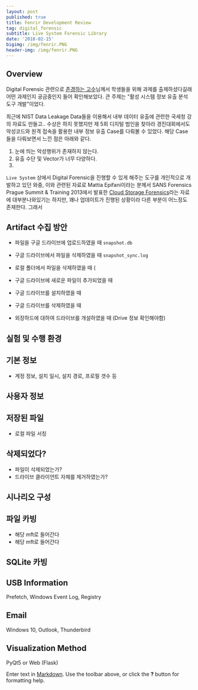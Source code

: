```yaml
---
layout: post
published: true
title: Fenrir Development Review
tag: digital_forensic
subtitle: Live System Forensic Library
date: '2018-02-15'
bigimg: /img/fenrir.PNG
header-img: /img/fenrir.PNG
---
```

## Overview


Digital Forensic 관련으로 [존경하는 고수](https://www.linkedin.com/in/deok9/)님께서 학생들을 위해 과제를 출제하셨다길래 어떤 과제인지 궁금중인지 들어 확인해보았다. 큰 주제는 "활성 시스템 정보 유출 분석 도구 개발"이었다.


최근에 NIST Data Leakage Data들을 이용해서 내부 데이터 유출에 관련한 국세청 강의 자료도 만들고.. 수상은 하지 못했지만 제 5회 디지털 범인을 찾아라 경진대회에서도 악성코드와 원격 접속을 활용한 내부 정보 유출 Case를 다뤄볼 수 있었다. 해당 Case들을 다뤄보면서 느낀 점은 아래와 같다.

1. 눈에 띄는 악성행위가 존재하지 않는다.
2. 유출 수단 및 Vector가 너무 다양하다.
3. 

`Live System` 상에서 Digital Forensic을 진행할 수 있게 해주는 도구를 개인적으로 개발하고 있던 와중, 이와 관련된 자료로 Mattia Epifani이라는 분께서 SANS Forensics Prague Summit & Training 2013에서 발표한 [Cloud Storage Forensics](hhttps://digital-forensics.sans.org/community/summits)라는 자료에 대부분나와있기는 하지만, 꽤나 업데이트가 진행된 상황이라 다른 부분이 어느정도 존재한다. 그래서 

## Artifact 수집 방안


- 파일을 구글 드라이브에 업로드하였을 때 `snapshot.db`  


- 구글 드라이브에서 파일을 삭제하였을 때 `snapshot_sync.log`  


- 로컬 폴더에서 파일을 삭제하였을 때 (  


- 구글 드라이브에 새로운 파일이 추가되었을 때  
- 구글 드라이브를 설치하였을 때  
- 구글 드라이브를 삭제하였을 때  
- 외장하드에 대하여 드라이브를 개설하였을 때 (Drive 정보 확인해야함)  

## 실험 및 수행 환경


## 기본 정보

- 계정 정보, 설치 일시, 설치 경로, 프로필 갯수 등

## 사용자 정보



## 저장된 파일

- 로컬 파일 서칭

## 삭제되었다?

- 파일이 삭제되었는가?
- 드라이브 클라이언트 자체를 제거하였는가?

## 시나리오 구성


## 파일 카빙

- 해당 mft로 들어간다
- 해당 mft로 들어간다

## SQLite 카빙

## USB Information

Prefetch, Windows Event Log, Registry

## Email

Windows 10, Outlook, Thunderbird

## Visualization Method

PyQt5 or Web (Flask)

Enter text in [Markdown](http://daringfireball.net/projects/markdown/). Use the toolbar above, or click the **?** button for formatting help.
